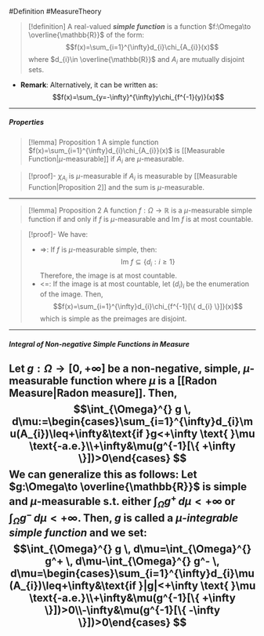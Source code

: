  #Definition #MeasureTheory 

> [!definition]
> A real-valued ***simple function*** is a function $f:\Omega\to \overline{\mathbb{R}}$ of the form: $$f(x)=\sum_{i=1}^{\infty}d_{i}\chi_{A_{i}}(x)$$where $d_{i}\in \overline{\mathbb{R}}$ and $A_{i}$ are mutually disjoint sets. 
- **Remark**: Alternatively, it can be written as: $$f(x)=\sum_{y=-\infty}^{\infty}y\chi_{f^{-1}(y)}(x)$$
---
##### Properties
> [!lemma] Proposition 1
> A simple function $f(x)=\sum_{i=1}^{\infty}d_{i}\chi_{A_{i}}(x)$ is [[Measurable Function|$\mu$-measurable]] if $A_{i}$ are $\mu$-measurable.

> [!proof]-
> $\chi_{A_{i}}$ is $\mu$-measurable if $A_{i}$ is measurable by [[Measurable Function|Proposition 2]] and the sum is $\mu$-measurable.
---
> [!lemma] Proposition 2
> A function $f:\Omega\to \mathbb{R}$ is a $\mu$-measurable simple function if and only if $f$ is $\mu$-measurable and $\text{Im }f$ is at most countable.

> [!proof]-
> We have: 
> - =>: If $f$ is $\mu$-measurable simple, then: $$\text{Im }f\subseteq \left\{  d_{i}:i\geq 1 \right\}$$Therefore, the image is at most countable.
> - <=: If the image is at most countable, let $(d_{i})_{i}$ be the enumeration of the image. Then, $$f(x)=\sum_{i=1}^{\infty}d_{i}\chi_{f^{-1}[\{ d_{i} \}]}(x)$$which is simple as the preimages are disjoint. 

---
##### Integral of Non-negative Simple Functions in Measure
Let $g:\Omega\to[0,+\infty]$ be a non-negative, simple, $\mu$-measurable function where $\mu$ is a [[Radon Measure|Radon measure]]. Then, 
$$\int_{\Omega}^{} g \, d\mu:=\begin{cases}\sum_{i=1}^{\infty}d_{i}\mu(A_{i})\leq+\infty&\text{if }g<+\infty \text{ }\mu \text{-a.e.}\\+\infty&\mu(g^{-1}[\{ +\infty \}])>0\end{cases} $$
We can generalize this as follows: Let $g:\Omega\to \overline{\mathbb{R}}$ is simple and $\mu$-measurable s.t. either $\int_{\Omega}^{}g^+  \, d\mu<+\infty$ or $\int_{\Omega}^{}g^-  \, d\mu<+\infty$. Then, $g$ is called a ***$\mu$-integrable simple function*** and we set:
$$\int_{\Omega}^{} g \, d\mu=\int_{\Omega}^{} g^+ \, d\mu-\int_{\Omega}^{} g^- \, d\mu=\begin{cases}\sum_{i=1}^{\infty}d_{i}\mu(A_{i})\leq+\infty&\text{if }|g|<+\infty \text{ }\mu \text{-a.e.}\\+\infty&\mu(g^{-1}[\{ +\infty \}])>0\\-\infty&\mu(g^{-1}[\{ -\infty \}])>0\end{cases} $$
---